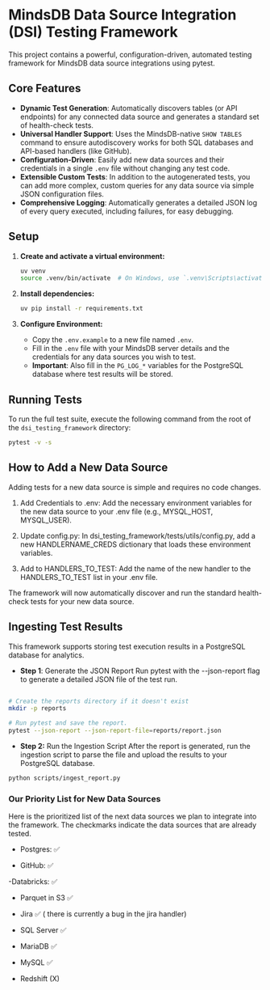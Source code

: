 # MindsDB Data Source Integration (DSI) Testing Framework

This project contains a powerful, configuration-driven, automated testing framework for MindsDB data source integrations using pytest.

## Core Features

* **Dynamic Test Generation**: Automatically discovers tables (or API endpoints) for any connected data source and generates a standard set of health-check tests.
* **Universal Handler Support**: Uses the MindsDB-native `SHOW TABLES` command to ensure autodiscovery works for both SQL databases and API-based handlers (like GitHub).
* **Configuration-Driven**: Easily add new data sources and their credentials in a single `.env` file without changing any test code.
* **Extensible Custom Tests**: In addition to the autogenerated tests, you can add more complex, custom queries for any data source via simple JSON configuration files.
* **Comprehensive Logging**: Automatically generates a detailed JSON log of every query executed, including failures, for easy debugging.

## Setup

1.  **Create and activate a virtual environment:**
    ```bash
    uv venv
    source .venv/bin/activate  # On Windows, use `.venv\Scripts\activate`
    ```

2.  **Install dependencies:**
    ```bash
    uv pip install -r requirements.txt
    ```

3.  **Configure Environment:**
    * Copy the `.env.example` to a new file named `.env`.
    * Fill in the `.env` file with your MindsDB server details and the credentials for any data sources you wish to test.
    * **Important**: Also fill in the `PG_LOG_*` variables for the PostgreSQL database where test results will be stored.

## Running Tests

To run the full test suite, execute the following command from the root of the `dsi_testing_framework` directory:

```bash
pytest -v -s

```

## How to Add a New Data Source
Adding tests for a new data source is simple and requires no code changes.

1. Add Credentials to .env: Add the necessary environment variables for the new data source to your .env file (e.g., MYSQL_HOST, MYSQL_USER).

2. Update config.py: In dsi_testing_framework/tests/utils/config.py, add a new HANDLERNAME_CREDS dictionary that loads these environment variables.

3. Add to HANDLERS_TO_TEST: Add the name of the new handler to the HANDLERS_TO_TEST list in your .env file.

The framework will now automatically discover and run the standard health-check tests for your new data source.

## Ingesting Test Results
This framework supports storing test execution results in a PostgreSQL database for analytics.

- **Step 1**: Generate the JSON Report
Run pytest with the --json-report flag to generate a detailed JSON file of the test run.

```Bash

# Create the reports directory if it doesn't exist
mkdir -p reports

# Run pytest and save the report.
pytest --json-report --json-report-file=reports/report.json
```

- **Step 2:** Run the Ingestion Script
After the report is generated, run the ingestion script to parse the file and upload the results to your PostgreSQL database.

```Bash
python scripts/ingest_report.py
```

### Our Priority List for New Data Sources
Here is the prioritized list of the next data sources we plan to integrate into the framework. The checkmarks indicate the data sources that are already tested.

- Postgres: ✅

- GitHub: ✅

-Databricks: ✅

- Parquet in S3 ✅

- Jira ✅ ( there is currently a bug in the jira handler)

- SQL Server ✅

- MariaDB ✅

- MySQL ✅

- Redshift (X) 